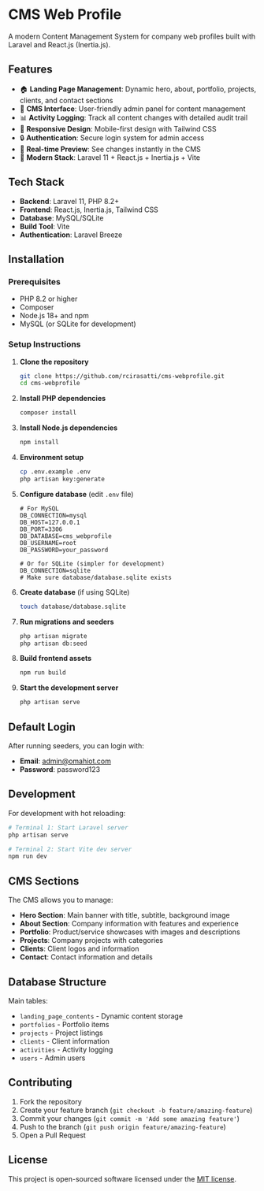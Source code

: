 # CMS Web Profile

A modern Content Management System for company web profiles built with Laravel and React.js (Inertia.js).

## Features

- 🏠 **Landing Page Management**: Dynamic hero, about, portfolio, projects, clients, and contact sections
- 📝 **CMS Interface**: User-friendly admin panel for content management
- 📊 **Activity Logging**: Track all content changes with detailed audit trail
- 🎨 **Responsive Design**: Mobile-first design with Tailwind CSS
- 🔒 **Authentication**: Secure login system for admin access
- 📱 **Real-time Preview**: See changes instantly in the CMS
- 🚀 **Modern Stack**: Laravel 11 + React.js + Inertia.js + Vite

## Tech Stack

- **Backend**: Laravel 11, PHP 8.2+
- **Frontend**: React.js, Inertia.js, Tailwind CSS
- **Database**: MySQL/SQLite
- **Build Tool**: Vite
- **Authentication**: Laravel Breeze

## Installation

### Prerequisites

- PHP 8.2 or higher
- Composer
- Node.js 18+ and npm
- MySQL (or SQLite for development)

### Setup Instructions

1. **Clone the repository**
   ```bash
   git clone https://github.com/rcirasatti/cms-webprofile.git
   cd cms-webprofile
   ```

2. **Install PHP dependencies**
   ```bash
   composer install
   ```

3. **Install Node.js dependencies**
   ```bash
   npm install
   ```

4. **Environment setup**
   ```bash
   cp .env.example .env
   php artisan key:generate
   ```

5. **Configure database** (edit `.env` file)
   ```env
   # For MySQL
   DB_CONNECTION=mysql
   DB_HOST=127.0.0.1
   DB_PORT=3306
   DB_DATABASE=cms_webprofile
   DB_USERNAME=root
   DB_PASSWORD=your_password
   
   # Or for SQLite (simpler for development)
   DB_CONNECTION=sqlite
   # Make sure database/database.sqlite exists
   ```

6. **Create database** (if using SQLite)
   ```bash
   touch database/database.sqlite
   ```

7. **Run migrations and seeders**
   ```bash
   php artisan migrate
   php artisan db:seed
   ```

8. **Build frontend assets**
   ```bash
   npm run build
   ```

9. **Start the development server**
   ```bash
   php artisan serve
   ```

## Default Login

After running seeders, you can login with:
- **Email**: admin@omahiot.com
- **Password**: password123

## Development

For development with hot reloading:

```bash
# Terminal 1: Start Laravel server
php artisan serve

# Terminal 2: Start Vite dev server
npm run dev
```

## CMS Sections

The CMS allows you to manage:

- **Hero Section**: Main banner with title, subtitle, background image
- **About Section**: Company information with features and experience
- **Portfolio**: Product/service showcases with images and descriptions
- **Projects**: Company projects with categories
- **Clients**: Client logos and information
- **Contact**: Contact information and details

## Database Structure

Main tables:
- `landing_page_contents` - Dynamic content storage
- `portfolios` - Portfolio items
- `projects` - Project listings
- `clients` - Client information
- `activities` - Activity logging
- `users` - Admin users

## Contributing

1. Fork the repository
2. Create your feature branch (`git checkout -b feature/amazing-feature`)
3. Commit your changes (`git commit -m 'Add some amazing feature'`)
4. Push to the branch (`git push origin feature/amazing-feature`)
5. Open a Pull Request

## License

This project is open-sourced software licensed under the [MIT license](https://opensource.org/licenses/MIT).
